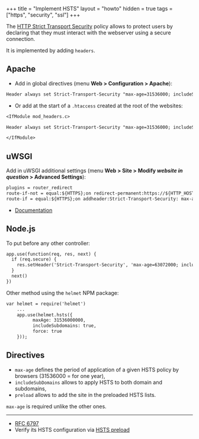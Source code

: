 +++
title = "Implement HSTS"
layout = "howto"
hidden = true
tags = ["https", "security", "ssl"]
+++

The [HTTP Strict Transport Security](https://en.wikipedia.org/wiki/HTTP_Strict_Transport_Security) policy allows to protect users by declaring that they must interact with the webserver using a secure connection.

It is implemented by adding `headers`.

## Apache

- Add in global directives (menu **Web > Configuration > Apache**):

```txt
Header always set Strict-Transport-Security "max-age=31536000; includeSubDomains"
```

- Or add at the start of a `.htaccess` created at the root of the websites:

```txt
<IfModule mod_headers.c>

Header always set Strict-Transport-Security "max-age=31536000; includeSubDomains"

</IfModule>
```

## uWSGI

Add in uWSGI additional settings (menu **Web > Site > Modify _website in question_ > Advanced Settings**):

```txt
plugins = router_redirect
route-if-not = equal:${HTTPS};on redirect-permanent:https://${HTTP_HOST}${REQUEST_URI}
route-if = equal:${HTTPS};on addheader:Strict-Transport-Security: max-age=31536000
```

- [Documentation](https://uwsgi-docs.readthedocs.io/en/latest/Snippets.html)

## Node.js

To put before any other controller:

```txt
app.use(function(req, res, next) {
  if (req.secure) {
    res.setHeader('Strict-Transport-Security', 'max-age=63072000; includeSubDomains') // 2 years
  }
  next()
})
```

Other method using the `helmet` NPM package:

```txt
var helmet = require('helmet')
    ... 
    app.use(helmet.hsts({
          maxAge: 31536000000,
          includeSubdomains: true,
          force: true
    }));
```

## Directives

* `max-age` defines the period of application of a given HSTS policy by browsers (31536000 = for one year),
* `includeSubDomains` allows to apply HSTS to both domain and subdomains,
* `preload` allows to add the site in the preloaded HSTS lists.

`max-age` is required unlike the other ones.

---
- [RFC 6797](https://tools.ietf.org/html/rfc6797)
- Verify its HSTS configuration via [HSTS preload](https://hstspreload.org/)
